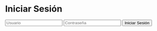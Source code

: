 
<html>
<head>
  <title>Página de Inicio de Sesión</title>
  <link rel="stylesheet" href="social.css">
  <link rel="stylesheet" href="stuuuuuuuuuuuuuuuuu.css">

</head>
<body>
  <div class="container">
    <h1>Iniciar Sesión</h1>
    <form action="stile.html">
      <input type="text" placeholder="Usuario">
      <input type="password" placeholder="Contraseña">
      <button type="submit">Iniciar Sesión</button>
    </form>
  </div>
</body>
</html>
